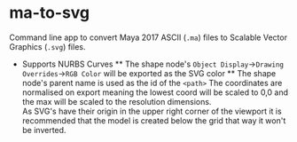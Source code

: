 # ma-to-svg
Command line app to convert Maya 2017 ASCII (`.ma`) files to Scalable Vector Graphics (`.svg`) files.

* Supports NURBS Curves
** The shape node's `Object Display`->`Drawing Overrides`->`RGB Color` will be exported as the SVG color
** The shape node's parent name is used as the id of the `<path>`
The coordinates are normalised on export meaning the lowest coord will be scaled to 0,0 and the max will be scaled to the resolution dimensions.  
As SVG's have their origin in the upper right corner of the viewport it is recommended that the model is created below the grid that way it won't be inverted.  
